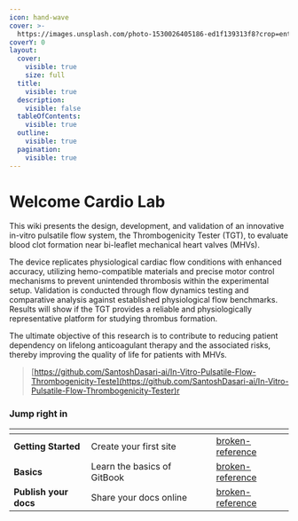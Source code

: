 ```yaml
---
icon: hand-wave
cover: >-
  https://images.unsplash.com/photo-1530026405186-ed1f139313f8?crop=entropy&cs=srgb&fm=jpg&ixid=M3wxOTcwMjR8MHwxfHNlYXJjaHw3fHxoZWFydHxlbnwwfHx8fDE3NDgxMTkxNjd8MA&ixlib=rb-4.1.0&q=85
coverY: 0
layout:
  cover:
    visible: true
    size: full
  title:
    visible: true
  description:
    visible: false
  tableOfContents:
    visible: true
  outline:
    visible: true
  pagination:
    visible: true
---
```


# Welcome Cardio Lab

This wiki presents the design, development, and validation of an innovative in-vitro pulsatile flow system, the Thrombogenicity Tester (TGT), to evaluate blood clot formation near bi-leaflet mechanical heart valves (MHVs).&#x20;

The device replicates physiological cardiac flow conditions with enhanced accuracy, utilizing hemo-compatible materials and precise motor control mechanisms to prevent unintended thrombosis within the experimental setup. Validation is conducted through flow dynamics testing and comparative analysis against established physiological flow benchmarks. Results will show if the TGT provides a reliable and physiologically representative platform for studying thrombus formation.&#x20;

The ultimate objective of this research is to contribute to reducing patient dependency on lifelong anticoagulant therapy and the associated risks, thereby improving the quality of life for patients with MHVs.

> [https://github.com/SantoshDasari-ai/In-Vitro-Pulsatile-Flow-Thrombogenicity-Teste](https://github.com/SantoshDasari-ai/In-Vitro-Pulsatile-Flow-Thrombogenicity-Tester)r



### Jump right in

<table data-view="cards"><thead><tr><th></th><th></th><th data-hidden data-card-cover data-type="files"></th><th data-hidden></th><th data-hidden data-card-target data-type="content-ref"></th></tr></thead><tbody><tr><td><strong>Getting Started</strong></td><td>Create your first site</td><td></td><td></td><td><a href="broken-reference/">broken-reference</a></td></tr><tr><td><strong>Basics</strong></td><td>Learn the basics of GitBook</td><td></td><td></td><td><a href="broken-reference/">broken-reference</a></td></tr><tr><td><strong>Publish your docs</strong></td><td>Share your docs online</td><td></td><td></td><td><a href="broken-reference/">broken-reference</a></td></tr></tbody></table>

